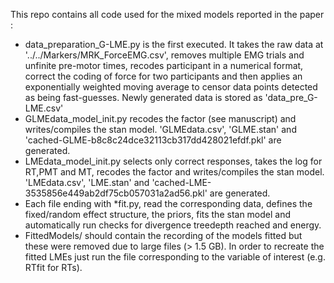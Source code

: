  This repo contains all code used for the mixed models reported in the paper :
 
 - data_preparation_G-LME.py is the first executed. It takes the raw data at '../../Markers/MRK_ForceEMG.csv', removes multiple EMG trials and unfinite pre-motor times, recodes participant in a numerical format, correct the coding of force for two participants and then applies an exponentially weighted moving average to censor data points detected as being fast-guesses. Newly generated data is stored as 'data_pre_G-LME.csv'
 - GLMEdata_model_init.py recodes the factor (see manuscript) and writes/compiles the stan model. 'GLMEdata.csv', 'GLME.stan' and 'cached-GLME-b8c8c24dce32113cb317dd428021efdf.pkl' are generated.
 - LMEdata_model_init.py selects only correct responses, takes the log for RT,PMT and MT, recodes the factor and writes/compiles the stan model. 'LMEdata.csv', 'LME.stan' and 'cached-LME-3535856e449ab2df75cb057031a2ad56.pkl' are generated.
 - Each file ending with *fit.py, read the corresponding data, defines the fixed/random effect structure, the priors, fits the stan model and automatically run checks for divergence treedepth reached and energy.
 - FittedModels/ should contain the recording of the models fitted but these were removed due to large files (> 1.5 GB). In order to recreate the fitted LMEs just run the file corresponding to the variable of interest (e.g. RTfit for RTs).
 
